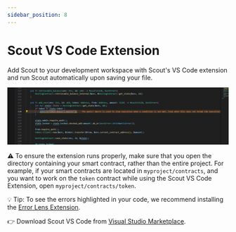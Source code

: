 ```yaml
---
sidebar_position: 8
---
```


# Scout VS Code Extension

Add Scout to your development workspace with Scout's VS Code extension and run Scout automatically upon saving your file.

![Scout VS Code extension.](../static/img/vscode-extension.png)

:warning: To ensure the extension runs properly, make sure that you open the directory containing your smart contract, rather than the entire project. For example, if your smart contracts are located in `myproject/contracts`, and you want to work on the `token` contract while using the Scout VS Code Extension, open `myproject/contracts/token`.

:bulb: Tip: To see the errors highlighted in your code, we recommend installing the [Error Lens Extension](https://marketplace.visualstudio.com/items?itemName=usernamehw.errorlens).

:point_right: Download Scout VS Code from [Visual Studio Marketplace](https://marketplace.visualstudio.com/items?itemName=CoinFabrik.scout-audit).
